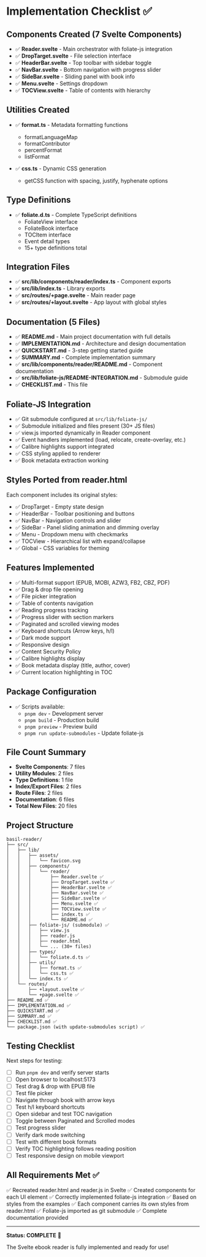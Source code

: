 # Implementation Checklist ✅

## Components Created (7 Svelte Components)

- ✅ **Reader.svelte** - Main orchestrator with foliate-js integration
- ✅ **DropTarget.svelte** - File selection interface
- ✅ **HeaderBar.svelte** - Top toolbar with sidebar toggle
- ✅ **NavBar.svelte** - Bottom navigation with progress slider
- ✅ **SideBar.svelte** - Sliding panel with book info
- ✅ **Menu.svelte** - Settings dropdown
- ✅ **TOCView.svelte** - Table of contents with hierarchy

## Utilities Created

- ✅ **format.ts** - Metadata formatting functions
  - formatLanguageMap
  - formatContributor
  - percentFormat
  - listFormat

- ✅ **css.ts** - Dynamic CSS generation
  - getCSS function with spacing, justify, hyphenate options

## Type Definitions

- ✅ **foliate.d.ts** - Complete TypeScript definitions
  - FoliateView interface
  - FoliateBook interface
  - TOCItem interface
  - Event detail types
  - 15+ type definitions total

## Integration Files

- ✅ **src/lib/components/reader/index.ts** - Component exports
- ✅ **src/lib/index.ts** - Library exports
- ✅ **src/routes/+page.svelte** - Main reader page
- ✅ **src/routes/+layout.svelte** - App layout with global styles

## Documentation (5 Files)

- ✅ **README.md** - Main project documentation with full details
- ✅ **IMPLEMENTATION.md** - Architecture and design documentation
- ✅ **QUICKSTART.md** - 3-step getting started guide
- ✅ **SUMMARY.md** - Complete implementation summary
- ✅ **src/lib/components/reader/README.md** - Component documentation
- ✅ **src/lib/foliate-js/README-INTEGRATION.md** - Submodule guide
- ✅ **CHECKLIST.md** - This file

## Foliate-JS Integration

- ✅ Git submodule configured at `src/lib/foliate-js/`
- ✅ Submodule initialized and files present (30+ JS files)
- ✅ view.js imported dynamically in Reader component
- ✅ Event handlers implemented (load, relocate, create-overlay, etc.)
- ✅ Calibre highlights support integrated
- ✅ CSS styling applied to renderer
- ✅ Book metadata extraction working

## Styles Ported from reader.html

Each component includes its original styles:

- ✅ DropTarget - Empty state design
- ✅ HeaderBar - Toolbar positioning and buttons
- ✅ NavBar - Navigation controls and slider
- ✅ SideBar - Panel sliding animation and dimming overlay
- ✅ Menu - Dropdown menu with checkmarks
- ✅ TOCView - Hierarchical list with expand/collapse
- ✅ Global - CSS variables for theming

## Features Implemented

- ✅ Multi-format support (EPUB, MOBI, AZW3, FB2, CBZ, PDF)
- ✅ Drag & drop file opening
- ✅ File picker integration
- ✅ Table of contents navigation
- ✅ Reading progress tracking
- ✅ Progress slider with section markers
- ✅ Paginated and scrolled viewing modes
- ✅ Keyboard shortcuts (Arrow keys, h/l)
- ✅ Dark mode support
- ✅ Responsive design
- ✅ Content Security Policy
- ✅ Calibre highlights display
- ✅ Book metadata display (title, author, cover)
- ✅ Current location highlighting in TOC

## Package Configuration

- ✅ Scripts available:
  - `pnpm dev` - Development server
  - `pnpm build` - Production build
  - `pnpm preview` - Preview build
  - `pnpm run update-submodules` - Update foliate-js

## File Count Summary

- **Svelte Components**: 7 files
- **Utility Modules**: 2 files  
- **Type Definitions**: 1 file
- **Index/Export Files**: 2 files
- **Route Files**: 2 files
- **Documentation**: 6 files
- **Total New Files**: 20 files

## Project Structure

```
basil-reader/
├── src/
│   ├── lib/
│   │   ├── assets/
│   │   │   └── favicon.svg
│   │   ├── components/
│   │   │   └── reader/
│   │   │       ├── Reader.svelte ✅
│   │   │       ├── DropTarget.svelte ✅
│   │   │       ├── HeaderBar.svelte ✅
│   │   │       ├── NavBar.svelte ✅
│   │   │       ├── SideBar.svelte ✅
│   │   │       ├── Menu.svelte ✅
│   │   │       ├── TOCView.svelte ✅
│   │   │       ├── index.ts ✅
│   │   │       └── README.md ✅
│   │   ├── foliate-js/ (submodule) ✅
│   │   │   ├── view.js
│   │   │   ├── reader.js
│   │   │   ├── reader.html
│   │   │   └── ... (30+ files)
│   │   ├── types/
│   │   │   └── foliate.d.ts ✅
│   │   ├── utils/
│   │   │   ├── format.ts ✅
│   │   │   └── css.ts ✅
│   │   └── index.ts ✅
│   └── routes/
│       ├── +layout.svelte ✅
│       └── +page.svelte ✅
├── README.md ✅
├── IMPLEMENTATION.md ✅
├── QUICKSTART.md ✅
├── SUMMARY.md ✅
├── CHECKLIST.md ✅
└── package.json (with update-submodules script) ✅
```

## Testing Checklist

Next steps for testing:

- [ ] Run `pnpm dev` and verify server starts
- [ ] Open browser to localhost:5173
- [ ] Test drag & drop with EPUB file
- [ ] Test file picker
- [ ] Navigate through book with arrow keys
- [ ] Test h/l keyboard shortcuts
- [ ] Open sidebar and test TOC navigation
- [ ] Toggle between Paginated and Scrolled modes
- [ ] Test progress slider
- [ ] Verify dark mode switching
- [ ] Test with different book formats
- [ ] Verify TOC highlighting follows reading position
- [ ] Test responsive design on mobile viewport

## All Requirements Met ✅

✅ Recreated reader.html and reader.js in Svelte
✅ Created components for each UI element
✅ Correctly implemented foliate-js integration
✅ Based on styles from the examples
✅ Each component carries its own styles from reader.html
✅ Foliate-js imported as git submodule
✅ Complete documentation provided

---

**Status: COMPLETE** 🎉

The Svelte ebook reader is fully implemented and ready for use!
